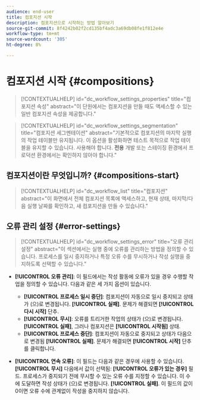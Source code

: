```yaml
---
audience: end-user
title: 컴포지션 시작
description: 컴포지션으로 시작하는 방법 알아보기
source-git-commit: 8f4242b02f2cd135bf4adc3a69db08fe1f812e4e
workflow-type: tm+mt
source-wordcount: '305'
ht-degree: 8%

---
```


# 컴포지션 시작 {#compositions}

>[!CONTEXTUALHELP]
>id="dc_workflow_settings_properties"
>title="컴포지션 속성"
>abstract="이 단원에서는 컴포지션을 만들 때도 액세스할 수 있는 일반 컴포지션 속성을 제공합니다."

>[!CONTEXTUALHELP]
>id="dc_workflow_settings_segmentation"
>title="컴포지션 세그멘테이션"
>abstract="기본적으로 컴포지션의 마지막 실행의 작업 테이블만 유지됩니다. 이 옵션을 활성화하면 테스트 목적으로 작업 테이블을 유지할 수 있습니다. 사용해야 합니다. **전용** 개발 또는 스테이징 환경에서 프로덕션 환경에서는 확인하지 않아야 합니다."




## 컴포지션이란 무엇입니까? {#compositions-start}


>[!CONTEXTUALHELP]
>id="dc_workflow_list"
>title="컴포지션"
>abstract="이 화면에서 전체 컴포지션 목록에 액세스하고, 현재 상태, 마지막/다음 실행 날짜를 확인하고, 새 컴포지션을 만들 수 있습니다."


## 오류 관리 설정  {#error-settings}

>[!CONTEXTUALHELP]
>id="dc_workflow_settings_error"
>title="오류 관리 설정"
>abstract="이 섹션에서는 실행 중에 오류를 관리하는 방법을 정의할 수 있습니다. 프로세스를 일시 중지하거나 특정 오류 수를 무시하거나 작성 실행을 중지하도록 선택할 수 있습니다."

* **[!UICONTROL 오류 관리]**: 이 필드에서는 작성 활동에 오류가 있을 경우 수행할 작업을 정의할 수 있습니다.
다음과 같은 세 가지 옵션이 있습니다.

   * **[!UICONTROL 프로세스 일시 중단]**: 컴포지션이 자동으로 일시 중지되고 상태가 (으)로 변경됩니다. **[!UICONTROL 실패]**. 문제가 해결되면 **[!UICONTROL 다시 시작]** 단추.
   * **[!UICONTROL 무시]**: 오류를 트리거한 작업의 상태가 (으)로 변경됩니다. **[!UICONTROL 실패]**, 그러나 컴포지션은 **[!UICONTROL 시작됨]** 상태.
   * **[!UICONTROL 프로세스 중단]**: 컴포지션이 자동으로 중지되고 상태가 다음으로 변경됨 **[!UICONTROL 실패]**. 문제가 해결되면 **[!UICONTROL 시작]** 단추를 클릭합니다.

* **[!UICONTROL 연속 오류]**: 이 필드는 다음과 같은 경우에 사용할 수 있습니다. **[!UICONTROL 무시]** 다음에서 값이 선택됨: **[!UICONTROL 오류가 있는 경우]** 필드. 프로세스가 중지되기 전에 무시할 수 있는 오류 수를 지정할 수 있습니다. 이 수에 도달하면 작성 상태가 (으)로 변경됩니다. **[!UICONTROL 실패]**. 이 필드의 값이 0이면 오류 수에 관계없이 작성을 중지하지 않습니다.
